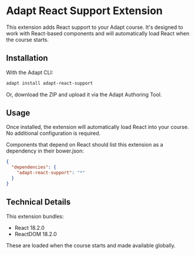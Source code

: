 # Adapt React Support Extension

This extension adds React support to your Adapt course. It's designed to work with React-based components and will automatically load React when the course starts.

## Installation

With the Adapt CLI:
```bash
adapt install adapt-react-support
```

Or, download the ZIP and upload it via the Adapt Authoring Tool.

## Usage

Once installed, the extension will automatically load React into your course. No additional configuration is required.

Components that depend on React should list this extension as a dependency in their bower.json:

```json
{
  "dependencies": {
    "adapt-react-support": "*"
  }
}
```

## Technical Details

This extension bundles:
- React 18.2.0
- ReactDOM 18.2.0

These are loaded when the course starts and made available globally.